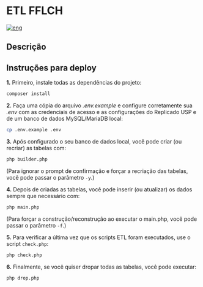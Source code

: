 # ETL FFLCH

[![eng](https://img.shields.io/badge/lang-en-red.svg)](https://github.com/fflch/etl/blob/master/README.eng.md)

## Descrição



## Instruções para deploy

**1.** Primeiro, instale todas as dependências do projeto:

```sh
composer install
```

**2.** Faça uma cópia do arquivo *.env.example* e configure corretamente sua *.env* com as credenciais de acesso e as configurações do Replicado USP e de um banco de dados MySQL/MariaDB local:

```sh
cp .env.example .env
```

**3.** Após configurado o seu banco de dados local, você pode criar (ou recriar) as tabelas com:

```sh
php builder.php
```

(Para ignorar o prompt de confirmação e forçar a recriação das tabelas, você pode passar o parâmetro `-y`.)

**4.** Depois de criadas as tabelas, você pode inserir (ou atualizar) os dados sempre que necessário com:

```sh
php main.php
```

(Para forçar a construção/reconstrução ao executar o main.php, você pode passar o parâmetro `-f`.)

**5.** Para verificar a última vez que os scripts ETL foram executados, use o script `check.php`:

```sh
php check.php
```

**6.**  Finalmente, se você quiser dropar todas as tabelas, você pode executar:

```sh
php drop.php
```